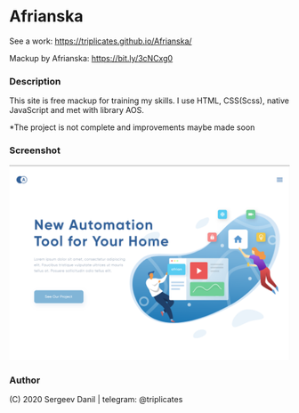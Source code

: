 # Afrianska
See a work: https://triplicates.github.io/Afrianska/

Mackup by Afrianska: https://bit.ly/3cNCxg0 

 ### Description
 This site is free mackup for training my skills. I use HTML, CSS(Scss), native JavaScript and met with library AOS. 
 
 *The project is not complete and improvements maybe made soon
 
 ### Screenshot
 
 ![Afrianska](./src/img/all/homepage.png)
 
  ### Author 
  (C) 2020 Sergeev Danil | telegram: @triplicates
